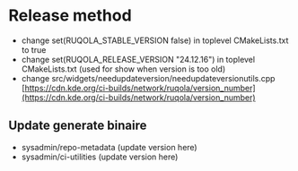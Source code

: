# Release method

- change set(RUQOLA_STABLE_VERSION false) in toplevel CMakeLists.txt to true
- change set(RUQOLA_RELEASE_VERSION "24.12.16") in toplevel CMakeLists.txt
  (used for show when version is too old)
- change src/widgets/needupdateversion/needupdateversionutils.cpp
  [https://cdn.kde.org/ci-builds/network/ruqola/version_number](https://cdn.kde.org/ci-builds/network/ruqola/version_number)

## Update generate binaire

- sysadmin/repo-metadata (update version here)
- sysadmin/ci-utilities (update version here)
